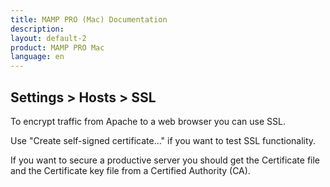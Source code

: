 ```yaml
---
title: MAMP PRO (Mac) Documentation
description: 
layout: default-2
product: MAMP PRO Mac
language: en
---
```


## Settings > Hosts > SSL

To encrypt traffic from Apache to a web browser you can use SSL.

Use "Create self-signed certificate..." if you want to test SSL functionality.

If you want to secure a productive server you should get the Certificate file and the Certificate key file from a Certified Authority (CA).
